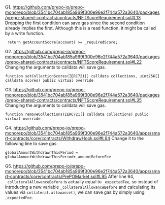 G1. https://github.com/prepo-io/prepo-monorepo/blob/3541bc704ab185a969f300e96e2f744a572a3640/packages/prepo-shared-contracts/contracts/NFTScoreRequirement.sol#L13
Dropping the first condition can save gas since the second condition already implies the first. Although this is a read function, it might be called by a write function.
```
 return getAccountScore(account) >= _requiredScore;

```   

G2. https://github.com/prepo-io/prepo-monorepo/blob/3541bc704ab185a969f300e96e2f744a572a3640/packages/prepo-shared-contracts/contracts/NFTScoreRequirement.sol#L22
Changing the arguments to calldata will save gas.
```
function setCollectionScores(IERC721[] calldata collections, uint256[] calldata scores) public virtual override
```

G3. https://github.com/prepo-io/prepo-monorepo/blob/3541bc704ab185a969f300e96e2f744a572a3640/packages/prepo-shared-contracts/contracts/NFTScoreRequirement.sol#L35
Changing the arguments to calldata will save gas.
```
function removeCollections(IERC721[] calldata collections) public virtual override 
```

G4. https://github.com/prepo-io/prepo-monorepo/blob/3541bc704ab185a969f300e96e2f744a572a3640/apps/smart-contracts/core/contracts/WithdrawHook.sol#L64
Change it to the following line to save gas:
```
globalAmountWithdrawnThisPeriod = globalAmountWithdrawnThisPeriod+_amountBeforeFee
```

G5. https://github.com/prepo-io/prepo-monorepo/blob/3541bc704ab185a969f300e96e2f744a572a3640/apps/smart-contracts/core/contracts/PrePOMarket.sol#L95
After line 94, ``_collateralAllowanceBefore`` is actually equal to ``_expectedFee``, so instead of introducing a new variable ``_collateralAllowanceBefore`` and calculating its values via ``collateral.allowance()``, we can save gas by simply using ``_expectedFee``.

 

